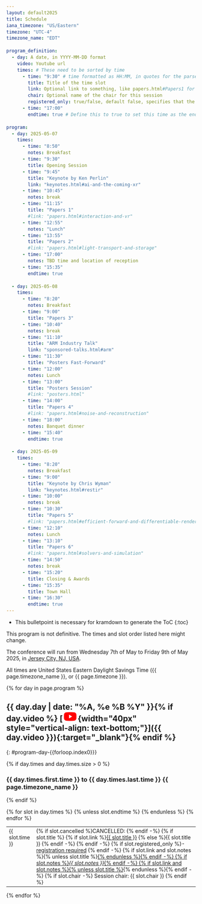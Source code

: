 ```yaml
---
layout: default2025
title: Schedule
iana_timezone: "US/Eastern"
timezone: "UTC-4"
timezone_name: "EDT"

program_definition:
  - day: A date, in YYYY-MM-DD format
    video: Youtube url
    times: # These need to be sorted by time
      - time: "9:30" # time formatted as HH:MM, in quotes for the parser to not complain. This should be in 24-hour format, and it should convert automatically to am/pm for the people who use that, according to computer configuration.
        title: Title of the time slot
        link: Optional link to something, like papers.html#Papers1 for the first paper session
        chair: Optional name of the chair for this session
        registered_only: true/false, default false, specifies that the event is only for registered individuals. This was mainly used when the conference was online only, for poster presentations and social events
      - time: "17:00"
        endtime: true # Define this to true to set this time as the endtime of the day, it will not be shown in the list, it's because the title of each day includes a time interval, and to obtain that, the first and last times in the list of each day are used.

program:
  - day: 2025-05-07
    times:
      - time: "8:50"
        notes: Breakfast
      - time: "9:30"
        title: Opening Session
      - time: "9:45"
        title: "Keynote by Ken Perlin"
        link: "keynotes.html#ai-and-the-coming-xr"
      - time: "10:45"
        notes: break
      - time: "11:15"
        title: "Papers 1"
        #link: "papers.html#interaction-and-vr"
      - time: "12:55"
        notes: "Lunch"
      - time: "13:55"
        title: "Papers 2"
        #link: "papers.html#light-transport-and-storage"
      - time: "17:00"
        notes: TBD time and location of reception
      - time: "15:35"
        endtime: true

  - day: 2025-05-08
    times:
      - time: "8:20"
        notes: Breakfast
      - time: "9:00"
        title: "Papers 3"
      - time: "10:40"
        notes: break
      - time: "11:10"
        title: "ARM Industry Talk"
        link: "sponsored-talks.html#arm"
      - time: "11:30"
        title: "Posters Fast-Forward"
      - time: "12:00"
        notes: Lunch
      - time: "13:00"
        title: "Posters Session"
        #link: "posters.html"
      - time: "14:00"
        title: "Papers 4"
        #link: "papers.html#noise-and-reconstruction"
      - time: "18:00"
        notes: Banquet dinner
      - time: "15:40"
        endtime: true

  - day: 2025-05-09
    times:
      - time: "8:20"
        notes: Breakfast
      - time: "9:00"
        title: "Keynote by Chris Wyman"
        link: "keynotes.html#restir"
      - time: "10:00"
        notes: break
      - time: "10:30"
        title: "Papers 5"
        #link: "papers.html#efficient-forward-and-differentiable-rendering"
      - time: "12:10"
        notes: Lunch
      - time: "13:10"
        title: "Papers 6"
        #link: "papers.html#solvers-and-simulation"
      - time: "14:50"
        notes: break
      - time: "15:20"
        title: Closing & Awards
      - time: "15:35"
        title: Town Hall
      - time: "16:30"
        endtime: true
---
```


* This bulletpoint is necessary for kramdown to generate the ToC
{:toc}

This program is not definitive. The times and slot order listed here might change.

The conference will run from Wednesday 7th of May to Friday 9th of May 2025, in [Jersey City, NJ, USA](venue.html).

All times are United States Eastern Daylight Savings Time ({{ page.timezone_name }}, or {{ page.timezone }}).

{% for day in page.program %}

## {{ day.day | date: "%A, %e %B %Y" }}{% if day.video %}&nbsp;[![YouTube stream for Day {{ forloop.index }}](../img/youtube-link-logo.png){width="40px" style="vertical-align: text-bottom;"}]({{ day.video }}){:target="_blank"}{% endif %}
{: #program-day-{{forloop.index0}}}

{% if day.times and day.times.size > 0 %}

### <span class="time" data-day="{{ day.day }}">{{ day.times.first.time }}</span> to <span class="time" data-day="{{ day.day }}">{{ day.times.last.time }}</span> {{ page.timezone_name }}

{% endif %}

<table class="program times">
    {% for slot in day.times %}
    {% unless slot.endtime %}
    <tr>
        <td class="time" data-day="{{ day.day }}" valign="top" {% if slot.cancelled %}style="text-decoration:line-through;"{% endif %}>{{ slot.time }}</td>
        <td class="item">
            {% if slot.cancelled %}CANCELLED:&nbsp;{% endif -%}
            {% if slot.title %}
              {% if slot.link %}<a href="{{ slot.link }}">{{ slot.title }}</a>&nbsp;{% else %}{{ slot.title }}&nbsp;{% endif -%}
            {% endif -%}
            {% if slot.registered_only %}- <a href="attend.html">registration required</a>&nbsp;{% endif -%}
            {% if slot.link and slot.notes %}{% unless slot.title %}<a href="{{ slot.link }}">{% endunless %}{% endif -%}
              {% if slot.notes %}<i>{{ slot.notes }}</i>{% endif -%}
            {% if slot.link and slot.notes %}{% unless slot.title %}</a>{% endunless %}{% endif -%}
            {% if slot.chair -%}
              <span class="session-chair">Session chair: {{ slot.chair }}</span>
            {% endif %}
        </td>
    </tr>
    {% endunless %}
    {% endfor %}
</table>
{% endfor %}



<script src="../script/luxon.min.js"></script>
<script>
var times = document.getElementsByClassName("time");
Array.from(times).forEach(te => {
  var s = te.attributes["data-day"].value + " " + te.textContent;
  var t = luxon.DateTime.fromFormat(s, "yyyy-MM-dd H:mm", {zone:"{{page.iana_timezone}}"});
  var lt = t.toLocal();
  var lts =  lt.toLocaleString({ weekday: 'short', month: 'short', day: 'numeric', hour: 'numeric', minute: '2-digit', timeZoneName: 'short' });
  // Set the caption text on hover to the local time
  te.setAttribute("data-local-time", lts);
  te.setAttribute("title", lts);

  // Use AM/PM where appropriate according to the computer locale
  ts = t.toLocaleString(luxon.DateTime.TIME_SIMPLE);
  te.textContent = ts.toUpperCase()
});
</script>

